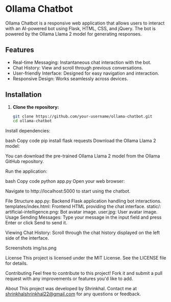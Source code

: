 # Ollama Chatbot

Ollama Chatbot is a responsive web application that allows users to interact with an AI-powered bot using Flask, HTML, CSS, and jQuery. The bot is powered by the Ollama Llama 2 model for generating responses.

## Features

- Real-time Messaging: Instantaneous chat interaction with the bot.
- Chat History: View and scroll through previous conversations.
- User-friendly Interface: Designed for easy navigation and interaction.
- Responsive Design: Works seamlessly across devices.

## Installation

1. **Clone the repository:**

   ```bash
   git clone https://github.com/your-username/ollama-chatbot.git
   cd ollama-chatbot
Install dependencies:

bash
Copy code
pip install flask requests
Download the Ollama Llama 2 model:

You can download the pre-trained Ollama Llama 2 model from the Ollama GitHub repository.

Run the application:

bash
Copy code
python app.py
Open your web browser:

Navigate to http://localhost:5000 to start using the chatbot.

File Structure
app.py: Backend Flask application handling bot interactions.
templates/index.html: Frontend HTML providing the chat interface.
static/:
artificial-intelligence.png: Bot avatar image.
user.jpg: User avatar image.
Usage
Sending Messages:
Type your message in the input field and press Enter or click Send to send it.

Viewing Chat History:
Scroll through the chat history displayed on the left side of the interface.

Screenshots
img/ss.png

License
This project is licensed under the MIT License. See the LICENSE file for details.

Contributing
Feel free to contribute to this project! Fork it and submit a pull request with any improvements or features you'd like to add.

About
This project was developed by Shrinkhal. Contact me at shrinkhalshrinkhal22@gmail.com for any questions or feedback.
